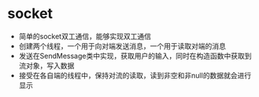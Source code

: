 # socket
- 简单的socket双工通信，能够实现双工通信
- 创建两个线程，一个用于向对端发送消息，一个用于读取对端的消息
- 发送在SendMessage类中实现，获取用户的输入，同时在构造函数中获取到流对象，写入数据
- 接受在各自端的线程中，保持对流的读取，读到非空和非null的数据就会进行显示

